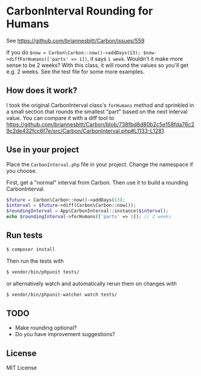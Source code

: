 # CarbonInterval Rounding for Humans

See https://github.com/briannesbitt/Carbon/issues/559

If you do `$now = Carbon\Carbon::now()->addDays(13); $now->diffForHumans(['parts' => 1])`, it says `1 week`. Wouldn't it make more sense to be 2 weeks? With this class, it will round the values so you'll get e.g. 2 weeks. See the test file for some more examples.

## How does it work?

I took the original CarbonInterval class's `forHumans` method and sprinkled in a small section that rounds the smallest "part" based on the next interval value. You can compare it with a diff tool to https://github.com/briannesbitt/Carbon/blob/738fbd8d80b2c5e158fda76c29c2de432fcc6f7e/src/Carbon/CarbonInterval.php#L1133-L1281.

## Use in your project

Place the `CarbonInterval.php` file in your project. Change the namespace if you choose.

First, get a "normal" interval from Carbon. Then use it to build a rounding CarbonInterval.

```php
$future = Carbon\Carbon::now()->addDays(13);
$interval = $future->diff(Carbon\Carbon::now());
$roundingInterval = App\CarbonInterval::instance($interval);
echo $roundingInterval->forHumans(['parts' => 1]); // 2 weeks
``` 

## Run tests

```bash
$ composer install
```

Then run the tests with

```bash
$ vendor/bin/phpunit tests/
```

or alternatively watch and automatically rerun them on changes with

```bash
$ vendor/bin/phpunit-watcher watch tests/
```

## TODO

* Make rounding optional?
* Do you have improvement suggestions?

## License

MIT License
